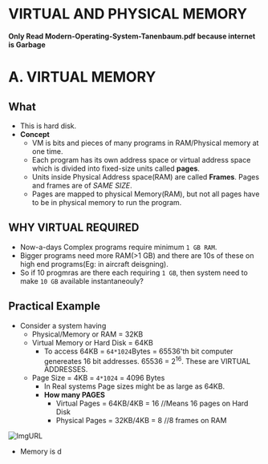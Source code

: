 # VIRTUAL AND PHYSICAL MEMORY
**Only Read Modern-Operating-System-Tanenbaum.pdf because internet is Garbage**

# A. VIRTUAL MEMORY
## What
- This is hard disk.
- **Concept** 
  - VM is bits and pieces of many programs in RAM/Physical memory at one time.
  - Each program has its own address space or virtual address space which is divided into fixed-size units called **pages**.
  - Units inside Physical Address space(RAM) are called **Frames**. Pages and frames are of *SAME SIZE*.
  - Pages are mapped to physical Memory(RAM), but not all pages have to be in physical memory to run the program.

## WHY VIRTUAL REQUIRED
- Now-a-days Complex programs require minimum `1 GB RAM`.
- Bigger programs need more RAM(>1 GB) and there are 10s of these on high end programs(Eg: in aircraft deisgning).
- So if 10 progmras are there each requiring `1 GB`, then system need to make `10 GB` available instantaneouly?

## Practical Example
- Consider a system having 
  - Physical/Memory or RAM = 32KB
  - Virtual Memory or Hard Disk = 64KB
    - To access 64KB = `64*1024`Bytes = 65536'th bit computer genereates 16 bit addresses. 65536 = 2<sup>16</sup>. These are VIRTUAL ADDRESSES.
  - Page Size = 4KB = `4*1024` = 4096 Bytes
    - In Real systems Page sizes might be as large as 64KB.
    - **How many PAGES**
      - Virtual Pages = 64KB/4KB = 16     //Means 16 pages on Hard Disk
      - Physical Pages = 32KB/4KB = 8     //8 frames on RAM

![ImgURL](https://i.ibb.co/rZ1K6S7/virtual-physical.png)

- Memory is d
